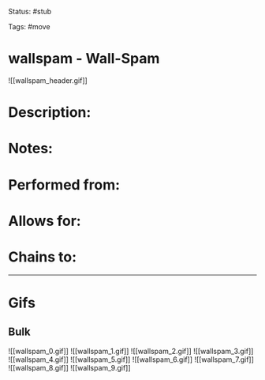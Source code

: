 Status: #stub

Tags: #move

# wallspam - Wall-Spam
![[wallspam_header.gif]]
# Description:


# Notes:


# Performed from:


# Allows for:


# Chains to:


___
# Gifs
## Bulk
![[wallspam_0.gif]]
![[wallspam_1.gif]]
![[wallspam_2.gif]]
![[wallspam_3.gif]]
![[wallspam_4.gif]]
![[wallspam_5.gif]]
![[wallspam_6.gif]]
![[wallspam_7.gif]]
![[wallspam_8.gif]]
![[wallspam_9.gif]]